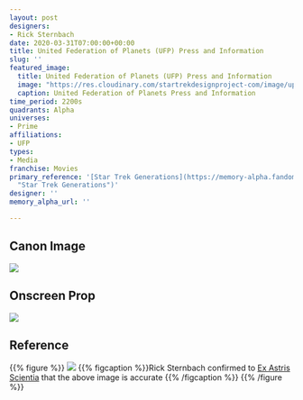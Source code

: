 ```yaml
---
layout: post
designers:
- Rick Sternbach
date: 2020-03-31T07:00:00+00:00
title: United Federation of Planets (UFP) Press and Information
slug: ''
featured_image:
  title: United Federation of Planets (UFP) Press and Information
  image: "https://res.cloudinary.com/startrekdesignproject-com/image/upload/v1585712309/UFP-PressAndInformation.png"
  caption: United Federation of Planets Press and Information
time_period: 2200s
quadrants: Alpha
universes:
- Prime
affiliations:
- UFP
types:
- Media
franchise: Movies
primary_reference: '[Star Trek Generations](https://memory-alpha.fandom.com/wiki/Star_Trek_Generations
  "Star Trek Generations")'
designer: ''
memory_alpha_url: ''

---
```

## Canon Image

![](https://res.cloudinary.com/startrekdesignproject-com/image/upload/v1585712309/cameraperson1-generations-4.jpg)

## Onscreen Prop

![](https://res.cloudinary.com/startrekdesignproject-com/image/upload/v1585712309/cameraperson1-logo.jpg)

## Reference

{{% figure %}}
![](https://res.cloudinary.com/startrekdesignproject-com/image/upload/v1585712309/UFPPressInfo_Ref.jpg) {{% figcaption %}}Rick Sternbach confirmed to [Ex Astris Scientia](http://www.ex-astris-scientia.org "Ex Astris Scientia") that the above image is accurate {{% /figcaption %}} {{% /figure %}}